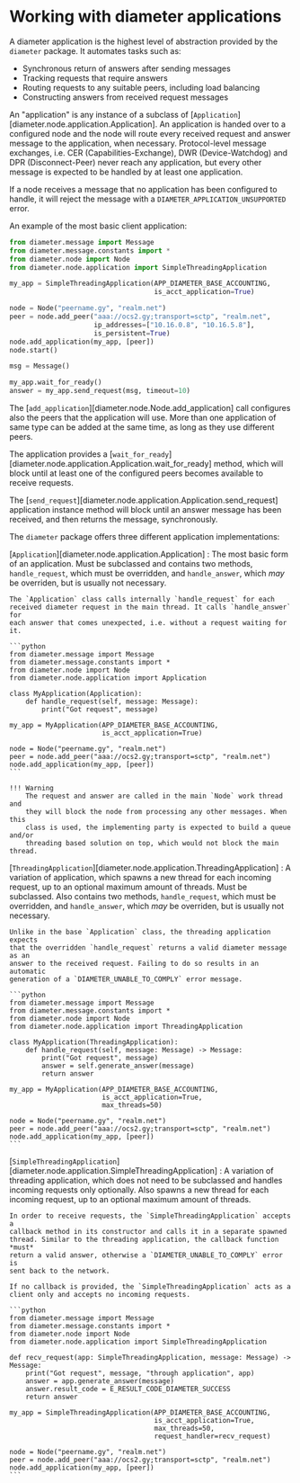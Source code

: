 # Working with diameter applications

A diameter application is the highest level of abstraction provided by the 
`diameter` package. It automates tasks such as:

 * Synchronous return of answers after sending messages
 * Tracking requests that require answers
 * Routing requests to any suitable peers, including load balancing
 * Constructing answers from received request messages

An "application" is any instance of a subclass of 
[`Application`][diameter.node.application.Application]. An application is 
handed over to a configured node and the node will route every received request
and answer message to the application, when necessary. Protocol-level message
exchanges, i.e. CER (Capabilities-Exchange), DWR (Device-Watchdog) and DPR
(Disconnect-Peer) never reach any application, but every other message is 
expected to be handled by at least one application.

If a node receives a message that no application has been configured to handle,
it will reject the message with a `DIAMETER_APPLICATION_UNSUPPORTED` error.

An example of the most basic client application:

```python
from diameter.message import Message
from diameter.message.constants import *
from diameter.node import Node
from diameter.node.application import SimpleThreadingApplication

my_app = SimpleThreadingApplication(APP_DIAMETER_BASE_ACCOUNTING, 
                                    is_acct_application=True)

node = Node("peername.gy", "realm.net")
peer = node.add_peer("aaa://ocs2.gy;transport=sctp", "realm.net", 
                     ip_addresses=["10.16.0.8", "10.16.5.8"], 
                     is_persistent=True)
node.add_application(my_app, [peer])
node.start()

msg = Message()

my_app.wait_for_ready()
answer = my_app.send_request(msg, timeout=10)
```

The [`add_application`][diameter.node.Node.add_application] call configures 
also the peers that the application will use. More than one application of 
same type can be added at the same time, as long as they use different peers.

The application provides a 
[`wait_for_ready`][diameter.node.application.Application.wait_for_ready] method, 
which will block until at least one of the configured peers becomes available 
to receive requests.

The [`send_request`][diameter.node.application.Application.send_request] 
application instance method will block until an answer message has been 
received, and then returns the message, synchronously.

The `diameter` package offers three different application implementations:

[`Application`][diameter.node.application.Application]
:   The most basic form of an application. Must be subclassed and contains two 
    methods, `handle_request`, which must be overridden, and `handle_answer`,
    which *may* be overriden, but is usually not necessary. 

    The `Application` class calls internally `handle_request` for each 
    received diameter request in the main thread. It calls `handle_answer` for
    each answer that comes unexpected, i.e. without a request waiting for it.

    ```python
    from diameter.message import Message
    from diameter.message.constants import *
    from diameter.node import Node
    from diameter.node.application import Application

    class MyApplication(Application):
        def handle_request(self, message: Message):
            print("Got request", message)
    
    my_app = MyApplication(APP_DIAMETER_BASE_ACCOUNTING, 
                           is_acct_application=True)
    
    node = Node("peername.gy", "realm.net")
    peer = node.add_peer("aaa://ocs2.gy;transport=sctp", "realm.net")
    node.add_application(my_app, [peer])
    ```

    !!! Warning
        The request and answer are called in the main `Node` work thread and 
        they will block the node from processing any other messages. When this
        class is used, the implementing party is expected to build a queue and/or
        threading based solution on top, which would not block the main thread.


[`ThreadingApplication`][diameter.node.application.ThreadingApplication]
:   A variation of application, which spawns a new thread for each incoming 
    request, up to an optional maximum amount of threads. Must be subclassed.
    Also contains two methods, `handle_request`, which must be overridden, 
    and `handle_answer`, which *may* be overriden, but is usually not necessary.

    Unlike in the base `Application` class, the threading application expects
    that the overridden `handle_request` returns a valid diameter message as an
    answer to the received request. Failing to do so results in an automatic 
    generation of a `DIAMETER_UNABLE_TO_COMPLY` error message.
    
    ```python
    from diameter.message import Message
    from diameter.message.constants import *
    from diameter.node import Node
    from diameter.node.application import ThreadingApplication

    class MyApplication(ThreadingApplication):
        def handle_request(self, message: Message) -> Message:
            print("Got request", message)
            answer = self.generate_answer(message)
            return answer
    
    my_app = MyApplication(APP_DIAMETER_BASE_ACCOUNTING, 
                           is_acct_application=True,
                           max_threads=50)
    
    node = Node("peername.gy", "realm.net")
    peer = node.add_peer("aaa://ocs2.gy;transport=sctp", "realm.net")
    node.add_application(my_app, [peer])
    ```

[`SimpleThreadingApplication`][diameter.node.application.SimpleThreadingApplication]
:   A variation of threading application, which does not need to be subclassed 
    and handles incoming requests only optionally. Also spawns a new thread for 
    each incoming request, up to an optional maximum amount of threads. 

    In order to receive requests, the `SimpleThreadingApplication` accepts a 
    callback method in its constructor and calls it in a separate spawned 
    thread. Similar to the threading application, the callback function *must*
    return a valid answer, otherwise a `DIAMETER_UNABLE_TO_COMPLY` error is 
    sent back to the network.

    If no callback is provided, the `SimpleThreadingApplication` acts as a 
    client only and accepts no incoming requests.
    
    ```python
    from diameter.message import Message
    from diameter.message.constants import *
    from diameter.node import Node
    from diameter.node.application import SimpleThreadingApplication
    
    def recv_request(app: SimpleThreadingApplication, message: Message) -> Message:
        print("Got request", message, "through application", app)
        answer = app.generate_answer(message)
        answer.result_code = E_RESULT_CODE_DIAMETER_SUCCESS
        return answer
    
    my_app = SimpleThreadingApplication(APP_DIAMETER_BASE_ACCOUNTING, 
                                        is_acct_application=True,
                                        max_threads=50,
                                        request_handler=recv_request)
    
    node = Node("peername.gy", "realm.net")
    peer = node.add_peer("aaa://ocs2.gy;transport=sctp", "realm.net")
    node.add_application(my_app, [peer])
    ```
